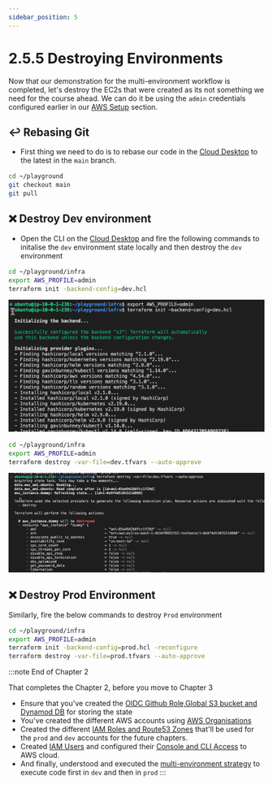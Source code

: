 ```yaml
---
sidebar_position: 5
---
```


# 2.5.5 Destroying Environments

Now that our demonstration for the multi-environment workflow is completed, let's destroy the EC2s that were created as its not something we need for the course ahead. We can do it be using the `admin` credentials configured earlier in our [AWS Setup](/docs/chapter0-the-setup/aws-setup.md) section.

## ↩️ Rebasing Git

- First thing we need to do is to rebase our code in the [Cloud Desktop](/docs/chapter0-the-setup/cloud-desktop-setup.md) to the latest in the `main` branch.

```bash
cd ~/playground
git checkout main
git pull
```

## ❌ Destroy Dev environment

- Open the CLI on the [Cloud Desktop](/docs/chapter0-the-setup/cloud-desktop-setup.md) and fire the following commands to initalise the `dev` environment state locally and then destroy the `dev` environment

```bash
cd ~/playground/infra
export AWS_PROFILE=admin
terraform init -backend-config=dev.hcl
```

![](img/intialise_dev.png)

```bash
cd ~/playground/infra
export AWS_PROFILE=admin
terraform destroy -var-file=dev.tfvars --auto-approve
```

![](img/ec2_destroyed_dev.png)

## ❌ Destroy Prod Environment

Similarly, fire the below commands to destroy `Prod` environment

```bash
cd ~/playground/infra
export AWS_PROFILE=admin
terraform init -backend-config=prod.hcl -reconfigure
terraform destroy -var-file=prod.tfvars --auto-approve
```

:::note End of Chapter 2

That completes the Chapter 2, before you move to Chapter 3

- Ensure that you've created the [OIDC Github Role,Global S3 bucket and Dynamod DB](/docs/chapter2-securing-iam/initiate/run_code.md) for storing the state
- You've created the different AWS accounts using [AWS Organisations](/docs/chapter2-securing-iam/aws_organisations/setting_up_aws_organizations.md)
- Created the different [IAM Roles and Route53 Zones](/docs/chapter2-securing-iam/aws_iam_roles/creating_iam_roles_groups.md) that'll be used for the `prod` and `dev` accounts for the future chapters.
- Created [IAM Users](/docs/chapter2-securing-iam/aws_iam_users/creating_aws_iam_users.md) and configured their [Console and CLI Access](/docs/chapter2-securing-iam/aws_iam_users/configuring_goku_access.md) to AWS cloud.
- And finally, understood and executed the [multi-environment strategy](/docs/chapter2-securing-iam/multi_environment_strategy/multi_environment_strategy.md) to execute code first in `dev` and then in `prod` 
:::